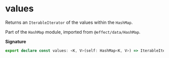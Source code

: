# values

Returns an `IterableIterator` of the values within the `HashMap`.

Part of the `HashMap` module, imported from `@effect/data/HashMap`.

**Signature**

```ts
export declare const values: <K, V>(self: HashMap<K, V>) => IterableIterator<V>
```
